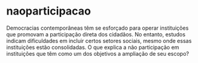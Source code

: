 # naoparticipacao
Democracias contemporâneas têm se esforçado para operar instituições que promovam a participação direta dos cidadãos. No entanto, estudos indicam dificuldades em incluir certos setores sociais, mesmo onde essas instituições estão consolidadas. O que explica a não participação em instituições que têm como um dos objetivos a ampliação de seu escopo?
